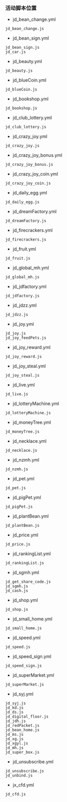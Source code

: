 ### 活动脚本位置
* jd_bean_change.yml
```
jd_bean_change.js
```
* jd_bean_sign.yml
```
jd_bean_sign.js
jd_car.js
```
* jd_beauty.yml
```
jd_beauty.js
```
* jd_blueCoin.yml
```
jd_blueCoin.js
```
* jd_bookshop.yml
```
jd_bookshop.js
```
* jd_club_lottery.yml
```
jd_club_lottery.js
```
* jd_crazy_joy.yml
```
jd_crazy_joy.js
```
* jd_crazy_joy_bonus.yml
```
jd_crazy_joy_bonus.js
```
* jd_crazy_joy_coin.yml
```
jd_crazy_joy_coin.js
```
* jd_daily_egg.yml
```
jd_daily_egg.js
```
* jd_dreamFactory.yml
```
jd_dreamFactory.js
```
* jd_firecrackers.yml
```
jd_firecrackers.js
```
* jd_fruit.yml
```
jd_fruit.js
```
* jd_global_mh.yml
```
jd_global_mh.js
```
* jd_jdfactory.yml
```
jd_jdfactory.js
```
* jd_jdzz.yml
```
jd_jdzz.js
```
* jd_joy.yml
```
jd_joy.js
jd_joy_feedPets.js
```
* jd_joy_reward.yml
```
jd_joy_reward.js
```
* jd_joy_steal.yml
```
jd_joy_steal.js
```
* jd_live.yml
```
jd_live.js
```
* jd_lotteryMachine.yml
```
jd_lotteryMachine.js
```
* jd_moneyTree.yml
```
jd_moneyTree.js
```
* jd_necklace.yml
```
jd_necklace.js
```
* jd_nzmh.yml
```
jd_nzmh.js
```
* jd_pet.yml
```
jd_pet.js
```
* jd_pigPet.yml
```
jd_pigPet.js
```
* jd_plantBean.yml
```
jd_plantBean.js
```
* jd_price.yml
```
jd_price.js
```
* jd_rankingList.yml
```
jd_rankingList.js
```
* jd_sgmh.yml
```
jd_get_share_code.js
jd_sgmh.js
jd_cash.js
```
* jd_shop.yml
```
jd_shop.js
```
* jd_small_home.yml
```
jd_small_home.js
```
* jd_speed.yml
```
jd_speed.js
```
* jd_speed_sign.yml
```
jd_speed_sign.js
```
* jd_superMarket.yml
```
jd_superMarket.js
```
* jd_syj.yml
```
jd_syj.js
jd_kd.js
jd_ds.js
jd_digital_floor.js
jd_jdh.js
jd_redPacket.js
jd_bean_home.js
jd_ms.js
jd_xg.js
jd_xgyl.js
jd_mh.js
jd_super_box.js
```
* jd_unsubscribe.yml
```
jd_unsubscribe.js
jd_unbind.js
```
* jx_cfd.yml
```
jd_cfd.js
```
